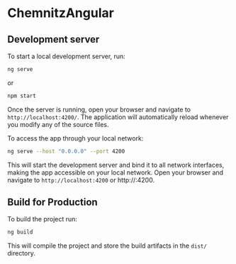 # ChemnitzAngular

## Development server

To start a local development server, run:

```bash
ng serve
```
or
```bash
npm start
```

Once the server is running, open your browser and navigate to `http://localhost:4200/`. The application will automatically reload whenever you modify any of the source files.

To access the app through your local network:
```bash
ng serve --host "0.0.0.0" --port 4200
```
This will start the development server and bind it to all network interfaces, making the app accessible on your local network. Open your browser and navigate to `http://localhost:4200` or http://<your-local-ip>:4200.

## Build for Production

To build the project run:

```bash
ng build
```

This will compile the project and store the build artifacts in the `dist/` directory.
